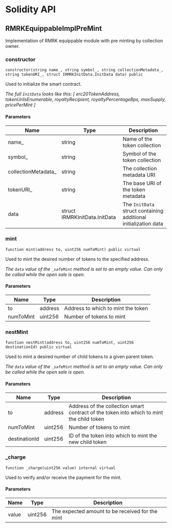 # Solidity API

## RMRKEquippableImplPreMint

Implementation of RMRK equippable module with pre minting by collection owner.

### constructor

```solidity
constructor(string name_, string symbol_, string collectionMetadata_, string tokenURI_, struct IRMRKInitData.InitData data) public
```

Used to initialize the smart contract.

_The full `InitData` looks like this:
 [
     erc20TokenAddress,
     tokenUriIsEnumerable,
     royaltyRecipient,
     royaltyPercentageBps,
     maxSupply,
     pricePerMint
 ]_

#### Parameters

| Name | Type | Description |
| ---- | ---- | ----------- |
| name_ | string | Name of the token collection |
| symbol_ | string | Symbol of the token collection |
| collectionMetadata_ | string | The collection metadata URI |
| tokenURI_ | string | The base URI of the token metadata |
| data | struct IRMRKInitData.InitData | The `InitData` struct containing additional initialization data |

### mint

```solidity
function mint(address to, uint256 numToMint) public virtual
```

Used to mint the desired number of tokens to the specified address.

_The `data` value of the `_safeMint` method is set to an empty value.
Can only be called while the open sale is open._

#### Parameters

| Name | Type | Description |
| ---- | ---- | ----------- |
| to | address | Address to which to mint the token |
| numToMint | uint256 | Number of tokens to mint |

### nestMint

```solidity
function nestMint(address to, uint256 numToMint, uint256 destinationId) public virtual
```

Used to mint a desired number of child tokens to a given parent token.

_The `data` value of the `_safeMint` method is set to an empty value.
Can only be called while the open sale is open._

#### Parameters

| Name | Type | Description |
| ---- | ---- | ----------- |
| to | address | Address of the collection smart contract of the token into which to mint the child token |
| numToMint | uint256 | Number of tokens to mint |
| destinationId | uint256 | ID of the token into which to mint the new child token |

### _charge

```solidity
function _charge(uint256 value) internal virtual
```

Used to verify and/or receive the payment for the mint.

#### Parameters

| Name | Type | Description |
| ---- | ---- | ----------- |
| value | uint256 | The expected amount to be received for the mint |

